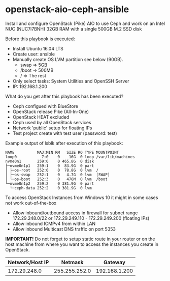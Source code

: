 # openstack-aio-ceph-ansible

Install and configure OpenStack (Pike) AIO to use Ceph and work on an Intel NUC (NUC7i7BNH) 32GB RAM with a single 500GB M.2 SSD disk

Before this playbook is executed:

- Install Ubuntu 16.04 LTS
- Create user: ansible
- Manually create OS LVM partition see below (90GB).
  - swap => 5GB
  - /boot => 500MB
  - / => The rest
- Only select tasks: System Utilities and OpenSSH Server
- IP: 192.168.1.200

What do you get after this playbook has been executed?

- Ceph configued with BlueStore
- OpenStack release Pike (All-In-One)
- OpenStack HEAT excluded
- Ceph used by all OpenStack services
- Network 'public' setup for floating IPs
- Test project create with test user (password: test)

Example output of lsblk after execution of this playbook:

```console
NAME          MAJ:MIN RM   SIZE RO TYPE MOUNTPOINT
loop0           7:0    0    16G  0 loop /var/lib/machines
nvme0n1       259:0    0 465.8G  0 disk
├─nvme0n1p1   259:1    0  83.9G  0 part
│ ├─os-root   252:0    0  78.8G  0 lvm  /
│ ├─os-swap   252:1    0   4.7G  0 lvm  [SWAP]
│ └─os-boot   252:3    0   476M  0 lvm  /boot
└─nvme0n1p2   259:2    0 381.9G  0 part
  └─ceph-data 252:2    0 381.9G  0 lvm
```

To access OpenStack Instances from Windows 10 it might in some cases not work out-of-the-box

- Allow inbound/outbound access in firewall for subnet range 172.29.248.0/22 or 172.29.249.110 - 172.29.249.200 (floating IPs)
- Allow inbound ICMPv4 from within LAN
- Allow inbound Multicast DNS traffic on port 5353

**IMPORTANT!** Do not forget to setup static route in your router or on the host machine from where you want to access the instances you create in OpenStack.

| Network/Host IP | Netmask       | Gateway       |
| --------------- | ------------- | ------------- |
| 172.29.248.0    | 255.255.252.0 | 192.168.1.200 |
